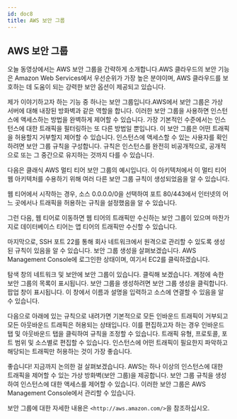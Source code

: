 ```yaml
---
id: doc8
title: AWS 보안 그룹
---
```


## AWS 보안 그룹

오늘 동영상에서는 AWS 보안 그룹을 간략하게 소개합니다.AWS 클라우드의 보안 기능은 Amazon Web Services에서 우선순위가 가장 높은 분야이며, AWS 클라우드를 보호하는 데 도움이 되는 강력한 보안 옵션이 제공되고 있습니다.

제가 이야기하고자 하는 기능 중 하나는 보안 그룹입니다.AWS에서 보안 그룹은 가상 서버에 대해 내장된 방화벽과 같은 역할을 합니다. 이러한 보안 그룹을 사용하면 인스턴스에 액세스하는 방법을 완벽하게 제어할 수 있습니다. 가장 기본적인 수준에서는 인스턴스에 대한 트래픽을 필터링하는 또 다른 방법일 뿐입니다. 이 보안 그룹은 어떤 트래픽을 허용할지 거부할지 제어할 수 있습니다. 인스턴스에 액세스할 수 있는 사용자를 확인하려면 보안 그룹 규칙을 구성합니다. 규칙은 인스턴스를 완전히 비공개적으로, 공개적으로 또는 그 중간으로 유지하는 것까지 다를 수 있습니다.

다음은 클래식 AWS 멀티 티어 보안 그룹의 예시입니다. 이 아키텍처에서 이 멀티 티어 웹 아키텍처를 수용하기 위해 여러 다른 보안 그룹 규칙이 생성되었음을 알 수 있습니다.

웹 티어에서 시작하는 경우, 소스 0.0.0.0/0을 선택하여 포트 80/443에서 인터넷의 어느 곳에서나 트래픽을 허용하는 규칙을 설정했음을 알 수 있습니다.

그런 다음, 웹 티어로 이동하면 웹 티어의 트래픽만 수신하는 보안 그룹이 있으며 마찬가지로 데이터베이스 티어는 앱 티어의 트래픽만 수신할 수 있습니다.

마지막으로, SSH 포트 22를 통해 회사 네트워크에서 원격으로 관리할 수 있도록 생성된 규칙이 있음을 알 수 있습니다. 보안 그룹 생성을 살펴보겠습니다. AWS Management Console에 로그인한 상태이며, 여기서 EC2를 클릭하겠습니다.

탐색 창의 네트워크 및 보안에 보안 그룹이 있습니다. 클릭해 보겠습니다. 계정에 속한 보안 그룹의 목록이 표시됩니다. 보안 그룹을 생성하려면 보안 그룹 생성을 클릭합니다. 팝업 창이 표시됩니다. 이 창에서 이름과 설명을 입력하고 소스에 연결할 수 있음을 알 수 있습니다.

다음으로 아래에 있는 규칙으로 내려가면 기본적으로 모든 인바운드 트래픽이 거부되고 모든 아웃바운드 트래픽은 허용되는 상태입니다. 이를 편집하고자 하는 경우 인바운드 탭 및 아웃바운드 탭을 클릭하여 규칙을 조정할 수 있습니다. 트래픽 유형, 프로토콜, 포트 범위 및 소스별로 편집할 수 있습니다. 인스턴스에 어떤 트래픽이 필요한지 파악하고 해당되는 트래픽만 허용하는 것이 가장 좋습니다.

좋습니다! 지금까지 논의한 걸 살펴보겠습니다. AWS는 하나 이상의 인스턴스에 대한 트래픽을 제어할 수 있는 가상 방화벽(보안 그룹)을 제공합니다. 보안 그룹 규칙을 생성하여 인스턴스에 대한 액세스를 제어할 수 있습니다. 이러한 보안 그룹은 AWS Management Console에서 관리할 수 있습니다.

보안 그룹에 대한 자세한 내용은 `<http://aws.amazon.com/>`을 참조하십시오.
